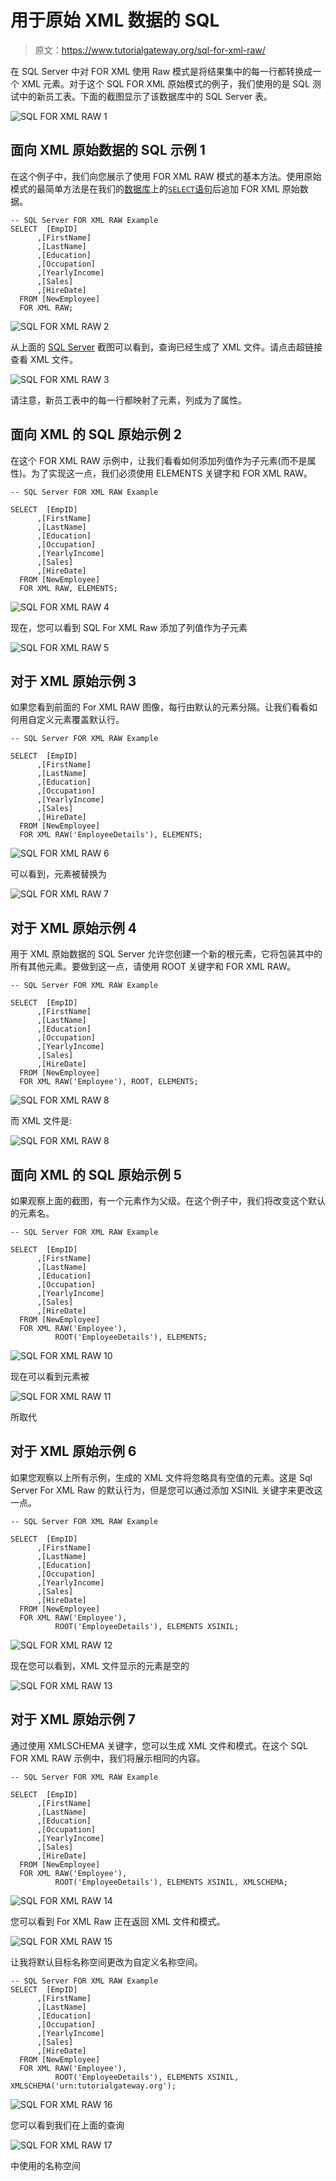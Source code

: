 # 用于原始 XML 数据的 SQL

> 原文：<https://www.tutorialgateway.org/sql-for-xml-raw/>

在 SQL Server 中对 FOR XML 使用 Raw 模式是将结果集中的每一行都转换成一个 XML 元素。对于这个 SQL FOR XML 原始模式的例子，我们使用的是 SQL 测试中的新员工表。下面的截图显示了该数据库中的 SQL Server 表。

![SQL FOR XML RAW 1](img/8bbb043c374409a9d9443fbc5428d5bb.png)

## 面向 XML 原始数据的 SQL 示例 1

在这个例子中，我们向您展示了使用 FOR XML RAW 模式的基本方法。使用原始模式的最简单方法是在我们的[数据库](https://www.tutorialgateway.org/how-to-create-database-in-sql-server/)上的[`SELECT`语句](https://www.tutorialgateway.org/sql-select-statement/)后追加 FOR XML 原始数据。

```
-- SQL Server FOR XML RAW Example
SELECT  [EmpID]
      ,[FirstName]
      ,[LastName]
      ,[Education]
      ,[Occupation]
      ,[YearlyIncome]
      ,[Sales]
      ,[HireDate]
  FROM [NewEmployee]
  FOR XML RAW;
```

![SQL FOR XML RAW 2](img/58a36946e3385eb87d0ead21f9f802c0.png)

从上面的 [SQL Server](https://www.tutorialgateway.org/sql/) 截图可以看到，查询已经生成了 XML 文件。请点击超链接查看 XML 文件。

![SQL FOR XML RAW 3](img/d716e1905581d57526947a9bbe4cad45.png)

请注意，新员工表中的每一行都映射了<row>元素，列成为了属性。</row>

## 面向 XML 的 SQL 原始示例 2

在这个 FOR XML RAW 示例中，让我们看看如何添加列值作为子元素(而不是属性)。为了实现这一点，我们必须使用 ELEMENTS 关键字和 FOR XML RAW。

```
-- SQL Server FOR XML RAW Example

SELECT  [EmpID]
      ,[FirstName]
      ,[LastName]
      ,[Education]
      ,[Occupation]
      ,[YearlyIncome]
      ,[Sales]
      ,[HireDate]
  FROM [NewEmployee]
  FOR XML RAW, ELEMENTS;
```

![SQL FOR XML RAW 4](img/e1583a3a09cf79236dcd337fa7e2e55f.png)

现在，您可以看到 SQL For XML Raw 添加了列值作为子元素

![SQL FOR XML RAW 5](img/b39fee8ed96c4f2432dc4cff1efb5ae0.png)

## 对于 XML 原始示例 3

如果您看到前面的 For XML RAW 图像，每行由默认的<row>元素分隔。让我们看看如何用自定义元素覆盖默认行。</row>

```
-- SQL Server FOR XML RAW Example

SELECT  [EmpID]
      ,[FirstName]
      ,[LastName]
      ,[Education]
      ,[Occupation]
      ,[YearlyIncome]
      ,[Sales]
      ,[HireDate]
  FROM [NewEmployee]
  FOR XML RAW('EmployeeDetails'), ELEMENTS;
```

![SQL FOR XML RAW 6](img/0d91cca4abe9af6b8869b030d661cff0.png)

可以看到，<row>元素被替换为<employeedetails></employeedetails></row>

![SQL FOR XML RAW 7](img/8dca94e5cf70230054f2eb4e03985b3f.png)

## 对于 XML 原始示例 4

用于 XML 原始数据的 SQL Server 允许您创建一个新的根元素，它将包装其中的所有其他元素。要做到这一点，请使用 ROOT 关键字和 FOR XML RAW。

```
-- SQL Server FOR XML RAW Example

SELECT  [EmpID]
      ,[FirstName]
      ,[LastName]
      ,[Education]
      ,[Occupation]
      ,[YearlyIncome]
      ,[Sales]
      ,[HireDate]
  FROM [NewEmployee]
  FOR XML RAW('Employee'), ROOT, ELEMENTS;
```

![SQL FOR XML RAW 8](img/8f77351892de5d7f99f074519cf64977.png)

而 XML 文件是:

![SQL FOR XML RAW 8](img/ec049818bf985b528f2f3ac72cb1be00.png)

## 面向 XML 的 SQL 原始示例 5

如果观察上面的截图，有一个<root>元素作为父级。在这个例子中，我们将改变这个默认的元素名。</root>

```
-- SQL Server FOR XML RAW Example

SELECT  [EmpID]
      ,[FirstName]
      ,[LastName]
      ,[Education]
      ,[Occupation]
      ,[YearlyIncome]
      ,[Sales]
      ,[HireDate]
  FROM [NewEmployee]
  FOR XML RAW('Employee'), 
          ROOT('EmployeeDetails'), ELEMENTS;
```

![SQL FOR XML RAW 10](img/dbb26609c20321f9037b853d073edaac.png)

现在可以看到<root>元素被<employeedetails></employeedetails></root>

![SQL FOR XML RAW 11](img/62d9d917ab8068f896dcf2fd843b6243.png)

所取代

## 对于 XML 原始示例 6

如果您观察以上所有示例，生成的 XML 文件将忽略具有空值的元素。这是 Sql Server For XML Raw 的默认行为，但是您可以通过添加 XSINIL 关键字来更改这一点。

```
-- SQL Server FOR XML RAW Example

SELECT  [EmpID]
      ,[FirstName]
      ,[LastName]
      ,[Education]
      ,[Occupation]
      ,[YearlyIncome]
      ,[Sales]
      ,[HireDate]
  FROM [NewEmployee]
  FOR XML RAW('Employee'), 
          ROOT('EmployeeDetails'), ELEMENTS XSINIL;
```

![SQL FOR XML RAW 12](img/0f7c2135b5e7d0e686af03b27bee8726.png)

现在您可以看到，XML 文件显示的元素是空的

![SQL FOR XML RAW 13](img/95ee3fba5f6d14522a6ccb3fdf49d00b.png)

## 对于 XML 原始示例 7

通过使用 XMLSCHEMA 关键字，您可以生成 XML 文件和模式。在这个 SQL FOR XML RAW 示例中，我们将展示相同的内容。

```
-- SQL Server FOR XML RAW Example

SELECT  [EmpID]
      ,[FirstName]
      ,[LastName]
      ,[Education]
      ,[Occupation]
      ,[YearlyIncome]
      ,[Sales]
      ,[HireDate]
  FROM [NewEmployee]
  FOR XML RAW('Employee'), 
          ROOT('EmployeeDetails'), ELEMENTS XSINIL, XMLSCHEMA;
```

![SQL FOR XML RAW 14](img/b3359152b821fcaa8a8f61bd4e30b5f3.png)

您可以看到 For XML Raw 正在返回 XML 文件和模式。

![SQL FOR XML RAW 15](img/1bbfcce5dfe026975f084da1daf01c6a.png)

让我将默认目标名称空间更改为自定义名称空间。

```
-- SQL Server FOR XML RAW Example
SELECT  [EmpID]
      ,[FirstName]
      ,[LastName]
      ,[Education]
      ,[Occupation]
      ,[YearlyIncome]
      ,[Sales]
      ,[HireDate]
  FROM [NewEmployee]
  FOR XML RAW('Employee'), 
          ROOT('EmployeeDetails'), ELEMENTS XSINIL, XMLSCHEMA('urn:tutorialgateway.org');
```

![SQL FOR XML RAW 16](img/5400d3e64b8679ebf01fdf823a40981c.png)

您可以看到我们在上面的查询

![SQL FOR XML RAW 17](img/f213812a42720b4bc7136dfbcc4d4c33.png)

中使用的名称空间